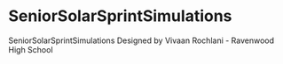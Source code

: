 # SeniorSolarSprintSimulations
SeniorSolarSprintSimulations Designed by Vivaan Rochlani - Ravenwood High School
